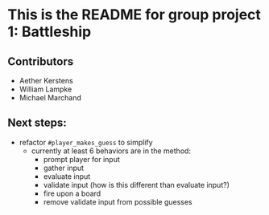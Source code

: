 # This is the README for group project 1: Battleship

## Contributors
- Aether Kerstens
- William Lampke
- Michael Marchand

## Next steps:
- refactor `#player_makes_guess` to simplify
  - currently at least 6 behaviors are in the method:
    - prompt player for input
    - gather input
    - evaluate input
    - validate input (how is this different than evaluate input?)
    - fire upon a board
    - remove validate input from possible guesses